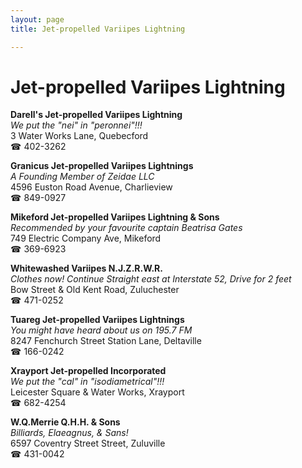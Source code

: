 ```yaml
---
layout: page 
title: Jet-propelled Variipes Lightning

---
```



# Jet-propelled Variipes Lightning


 **Darell's Jet-propelled Variipes Lightning**  
_We put the "nei" in "peronnei"!!!_  
3 Water Works Lane, Quebecford  
☎ 402-3262

**Granicus Jet-propelled Variipes Lightnings**  
_A Founding Member of Zeidae LLC_  
4596 Euston Road Avenue, Charlieview  
☎ 849-0927

**Mikeford Jet-propelled Variipes Lightning & Sons**  
_Recommended by your favourite captain Beatrisa Gates_  
749 Electric Company Ave, Mikeford  
☎ 369-6923

**Whitewashed Variipes N.J.Z.R.W.R.**  
_Clothes now! 
Continue Straight east at Interstate 52, Drive for 2 feet_  
Bow Street & Old Kent Road, Zuluchester  
☎ 471-0252

**Tuareg Jet-propelled Variipes Lightnings**  
_You might have heard about us on 195.7 FM_  
8247 Fenchurch Street Station Lane, Deltaville  
☎ 166-0242

**Xrayport Jet-propelled Incorporated**  
_We put the "cal" in "isodiametrical"!!!_  
Leicester Square & Water Works, Xrayport  
☎ 682-4254

**W.Q.Merrie Q.H.H. & Sons**  
_Billiards, Elaeagnus, & Sans!_  
6597 Coventry Street Street, Zuluville  
☎ 431-0042

